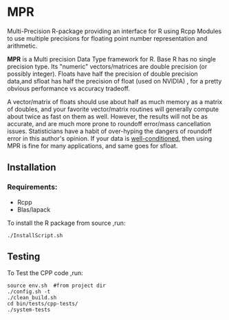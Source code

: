 # MPR

Multi-Precision R-package providing an interface for R using Rcpp Modules to use multiple precisions for floating point number representation and arithmetic.


**MPR** is a Multi precision Data Type framework for R.  Base R has no single precision type.  Its "numeric" vectors/matrices are double precision (or possibly integer).
Floats have half the precision of double precision data,and sfloat has half the precision of float (used on NVIDIA) , for a pretty obvious performance vs accuracy tradeoff.

A vector/matrix of floats should use about half as much memory as a matrix of doubles, and your favorite vector/matrix routines will generally compute about twice as fast on them as well.  However, the results will not be as accurate, and are much more prone to roundoff error/mass cancellation issues.  Statisticians have a habit of over-hyping the dangers of roundoff error in this author's opinion.  If your data is [well-conditioned](https://en.wikipedia.org/wiki/Condition_number), then using MPR is fine for many applications, and same goes for sfloat.


## Installation

### Requirements:
- Rcpp
- Blas/lapack

To install the R package from source ,run:

```shell
./InstallScript.sh
```


## Testing

To Test the CPP code ,run:

```shell
source env.sh  #from project dir
./config.sh -t
./clean_build.sh
cd bin/tests/cpp-tests/
./system-tests
```